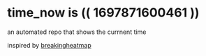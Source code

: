 # time_now is (( 1697871600461 ))

an automated repo that shows the currnent time

inspired by [breakingheatmap](https://github.com/breakingheatmap/breakingheatmap)